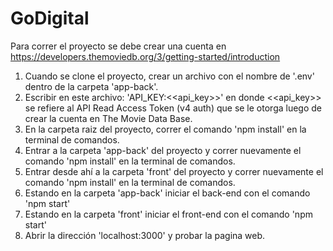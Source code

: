 # GoDigital

Para correr el proyecto se debe crear una cuenta en https://developers.themoviedb.org/3/getting-started/introduction

1. Cuando se clone el proyecto, crear un archivo con el nombre de '.env' dentro de la carpeta 'app-back'.
2. Escribir en este archivo: 'API_KEY:<<api_key>>' en donde <<api_key>> se refiere al API Read Access Token (v4 auth) que se le otorga luego de crear la cuenta en The Movie Data Base.
3. En la carpeta raiz del proyecto, correr el comando 'npm install' en la terminal de comandos.
4. Entrar a la carpeta 'app-back' del proyecto y correr nuevamente el comando 'npm install' en la terminal de comandos.
5. Entrar desde ahí a la carpeta 'front' del proyecto y correr nuevamente el comando 'npm install' en la terminal de comandos.
6. Estando en la carpeta 'app-back' iniciar el back-end con el comando 'npm start'
7. Estando en la carpeta 'front' iniciar el front-end con el comando 'npm start'
8. Abrir la dirección 'localhost:3000' y probar la pagina web.
